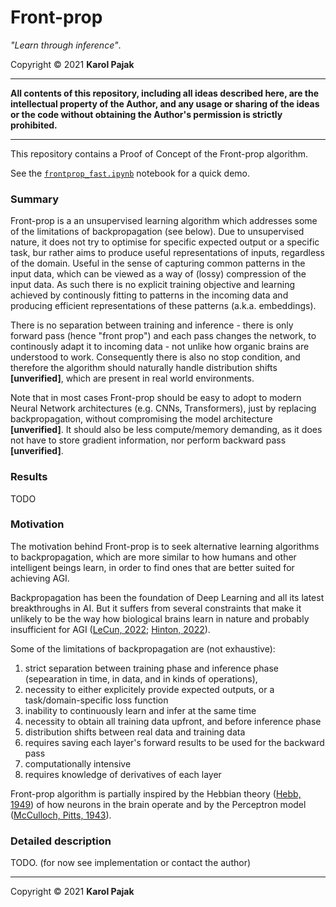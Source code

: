 # Front-prop

_"Learn through inference"_.

Copyright © 2021 **Karol Pajak**

---

**All contents of this repository, including all ideas described here, are the intellectual property of the Author, and any usage or sharing of the ideas or the code without obtaining the Author's permission is strictly prohibited.**

---

This repository contains a Proof of Concept of the Front-prop algorithm.

See the [`frontprop_fast.ipynb`](https://github.com/rohrl/frontprop/blob/main/frontprop_fast.ipynb) notebook for a quick demo.

### Summary

Front-prop is a an unsupervised learning algorithm which addresses some of the limitations of backpropagation (see below). Due to unsupervised nature, it does not try to optimise for specific expected output or a specific task, bur rather aims to produce useful representations of inputs, regardless of the domain. Useful in the sense of capturing common patterns in the input data, which can be viewed as a way of (lossy) compression of the input data. As such there is no explicit training objective and learning achieved by continously fitting to patterns in the incoming data and producing efficient representations of these patterns (a.k.a. embeddings).

There is no separation between training and inference - there is only forward pass (hence "front prop") and each pass changes the network, to continously adapt it to incoming data - not unlike how organic brains are understood to work. 
Consequently there is also no stop condition, and therefore the algorithm should naturally handle distribution shifts **[unverified]**, which are present in real world environments.

Note that in most cases Front-prop should be easy to adopt to modern Neural Network architectures (e.g. CNNs, Transformers), just by replacing backpropagation, without compromising the model architecture **[unverified]**.
It should also be less compute/memory demanding, as it does not have to store gradient information, nor perform backward pass **[unverified]**.

### Results

TODO

### Motivation

The motivation behind Front-prop is to seek alternative learning algorithms to backpropagation, which are more similar to how humans and other intelligent beings learn, in order to find ones that are better suited for achieving AGI.

Backpropagation has been the foundation of Deep Learning and all its latest breakthroughs in AI. But it suffers from several constraints that make it unlikely to be the way how biological brains learn in nature and probably insufficient for AGI ([LeCun, 2022](https://openreview.net/pdf?id=BZ5a1r-kVsf); [Hinton, 2022](https://www.cs.toronto.edu/~hinton/FFA13.pdf)). 

Some of the limitations of backpropagation are (not exhaustive):
1. strict separation between training phase and inference phase (sepearation in time, in data, and in kinds of operations),
1. necessity to either explicitely provide expected outputs, or a task/domain-specific loss function 
1. inability to continuously learn and infer at the same time
1. necessity to obtain all training data upfront, and before inference phase
1. distribution shifts between real data and training data
1. requires saving each layer's forward results to be used for the backward pass
1. computationally intensive 
1. requires knowledge of derivatives of each layer

Front-prop algorithm is partially inspired by the Hebbian theory ([Hebb, 1949](https://en.wikipedia.org/wiki/Organization_of_Behavior)) of how neurons in the brain operate and by the Perceptron model ([McCulloch, Pitts, 1943](https://www.bibsonomy.org/bibtex/13e8e0d06f376f3eb95af89d5a2f15957/schaul)).


### Detailed description

TODO.
(for now see implementation or contact the author)


---

Copyright © 2021 **Karol Pajak**
